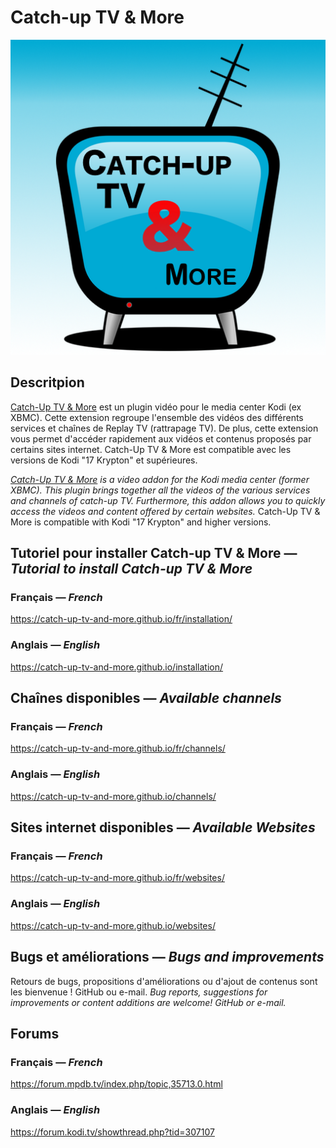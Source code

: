 # Catch-up TV & More
![Catch-up TV & More](https://github.com/Catch-up-TV-and-More/plugin.video.catchuptvandmore/raw/dev/plugin.video.catchuptvandmore/icon.png)

## Descritpion
[Catch-Up TV & More](https://kodi.tv/addon/plugins-video-add-ons/catch-tv-more) est un plugin vidéo pour le media center Kodi (ex XBMC).
Cette extension regroupe l'ensemble des vidéos des différents services et chaînes de Replay TV (rattrapage TV). De plus, cette extension vous permet d'accéder rapidement aux vidéos et contenus proposés par certains sites internet.
Catch-Up TV & More est compatible avec les versions de Kodi "17 Krypton" et supérieures.

*[Catch-Up TV & More](https://kodi.tv/addon/plugins-video-add-ons/catch-tv-more) is a video addon for the Kodi media center (former XBMC).*
*This plugin brings together all the videos of the various services and channels of catch-up TV. Furthermore, this addon allows you to quickly access the videos and content offered by certain websites.*
Catch-Up TV & More is compatible with Kodi "17 Krypton" and higher versions.

## Tutoriel pour installer Catch-up TV & More — *Tutorial to install Catch-up TV & More*
### Français — *French*
<https://catch-up-tv-and-more.github.io/fr/installation/>

### Anglais — *English*
<https://catch-up-tv-and-more.github.io/installation/>

## Chaînes disponibles — *Available channels*
### Français — *French*
<https://catch-up-tv-and-more.github.io/fr/channels/>

### Anglais — *English*
<https://catch-up-tv-and-more.github.io/channels/>

## Sites internet disponibles — *Available Websites*
### Français — *French*
<https://catch-up-tv-and-more.github.io/fr/websites/>

### Anglais — *English*
<https://catch-up-tv-and-more.github.io/websites/>

## Bugs et améliorations — *Bugs and improvements*
Retours de bugs, propositions d'améliorations ou d'ajout de contenus sont les bienvenue ! GitHub ou e-mail.
*Bug reports, suggestions for improvements or content additions are welcome! GitHub or e-mail.*

## Forums
### Français — *French*
<https://forum.mpdb.tv/index.php/topic,35713.0.html>

### Anglais — *English*
<https://forum.kodi.tv/showthread.php?tid=307107>
